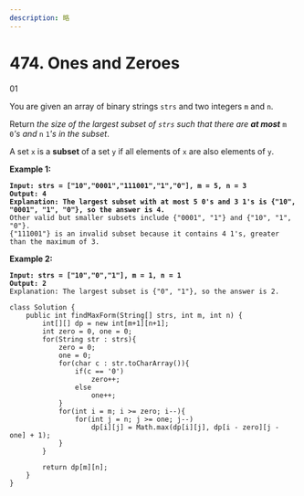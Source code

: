 ```yaml
---
description: 略
---
```


# 474. Ones and Zeroes

01

You are given an array of binary strings `strs` and two integers `m` and `n`.

Return _the size of the largest subset of `strs` such that there are **at most**_ `m` `0`_'s and_ `n` `1`_'s in the subset_.

A set `x` is a **subset** of a set `y` if all elements of `x` are also elements of `y`.

&#x20;

**Example 1:**

<pre><code><strong>Input: strs = ["10","0001","111001","1","0"], m = 5, n = 3
</strong><strong>Output: 4
</strong><strong>Explanation: The largest subset with at most 5 0's and 3 1's is {"10", "0001", "1", "0"}, so the answer is 4.
</strong>Other valid but smaller subsets include {"0001", "1"} and {"10", "1", "0"}.
{"111001"} is an invalid subset because it contains 4 1's, greater than the maximum of 3.
</code></pre>

**Example 2:**

<pre><code><strong>Input: strs = ["10","0","1"], m = 1, n = 1
</strong><strong>Output: 2
</strong>Explanation: The largest subset is {"0", "1"}, so the answer is 2.
</code></pre>

```
class Solution {
    public int findMaxForm(String[] strs, int m, int n) {
        int[][] dp = new int[m+1][n+1];
        int zero = 0, one = 0;
        for(String str : strs){
            zero = 0;
            one = 0;
            for(char c : str.toCharArray()){
                if(c == '0')
                    zero++;
                else
                    one++;
            }
            for(int i = m; i >= zero; i--){
                for(int j = n; j >= one; j--)
                    dp[i][j] = Math.max(dp[i][j], dp[i - zero][j - one] + 1);
            }
        }

        return dp[m][n];
    }
}
```
